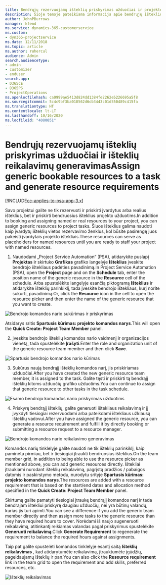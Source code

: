 ```yaml
---
title: Bendrųjų rezervuojamų išteklių priskyrimas užduočiai ir projekto komandai
description: Šioje temoje pateikiama informacija apie bendrųjų išteklių rezervavimą užduotims ir projekto komandoms.
author: JohnPBurrows
manager: kfend
ms.service: dynamics-365-customerservice
ms.custom:
- dyn365-projectservice
ms.date: 12/11/2018
ms.topic: article
ms.author: ruhercul
audience: Admin
search.audienceType:
- admin
- customizer
- enduser
search.app:
- D365CE
- D365PS
- ProjectOperations
ms.openlocfilehash: ca0999ae5413d824dd1384fe2262e5226695a5f8
ms.sourcegitcommit: 5c4c9bf3ba018562d6cb3443c01d550489c415fa
ms.translationtype: HT
ms.contentlocale: lt-LT
ms.lasthandoff: 10/16/2020
ms.locfileid: "4080851"
---
```

# <a name="assign-generic-bookable-resources-to-a-task-and-generate-resource-requirements"></a><span data-ttu-id="4bf0c-103">Bendrųjų rezervuojamų išteklių priskyrimas užduočiai ir išteklių reikalavimų generavimas</span><span class="sxs-lookup"><span data-stu-id="4bf0c-103">Assign generic bookable resources to a task and generate resource requirements</span></span> 

[!INCLUDE[cc-applies-to-psa-app-3.x](../includes/cc-applies-to-psa-app-3x.md)]

<span data-ttu-id="4bf0c-104">Savo projektui galite ne tik rezervuoti ir priskirti įvardytus arba realius išteklius, bet ir priskirti bendruosius išteklius projekto užduotims.</span><span class="sxs-lookup"><span data-stu-id="4bf0c-104">In addition to booking and assigning named or real resources to your project, you can assign generic resources to project tasks.</span></span> <span data-ttu-id="4bf0c-105">Šiuos išteklius galima naudoti kaip įvardytų išteklių vietos rezervavimo ženklus, kol būsite pasirengę juos pakeisti įvardytais projekto ištekliais.</span><span class="sxs-lookup"><span data-stu-id="4bf0c-105">These resources can serve as placeholders for named resources until you are ready to staff your project with named resources.</span></span> 

1. <span data-ttu-id="4bf0c-106">Naudodami „Project Service Automation“ (PSA), atidarykite puslapį **Projektas** ir skirtuko **Grafikas** grafiko langelyje **Išteklius** įveskite bendrojo ištekliaus padėties pavadinimą.</span><span class="sxs-lookup"><span data-stu-id="4bf0c-106">In Project Service Automation (PSA), open the **Project** page and on the **Schedule** tab, enter the position name of the generic resource in the **Resource** cell of the schedule.</span></span> <span data-ttu-id="4bf0c-107">Arba spustelėkite langelyje esančią piktogramą **Išteklius** ir atidarykite išteklių parinkiklį, tada įveskite bendrojo ištekliaus, kurį norite sukurti, pavadinimą.</span><span class="sxs-lookup"><span data-stu-id="4bf0c-107">Or, click the **Resource** icon in the cell to open the resource picker and then enter the name of the generic resource that you want to create.</span></span>

![Bendrojo komandos nario sukūrimas ir priskyrimas](media/RM-how-to-9.png)

<span data-ttu-id="4bf0c-109">Atsidarys sritis **Spartusis kūrimas: projekto komandos narys**.</span><span class="sxs-lookup"><span data-stu-id="4bf0c-109">This will open the **Quick Create: Project Team Member** panel.</span></span> 

2. <span data-ttu-id="4bf0c-110">Įveskite bendrojo išteklių komandos nario vaidmenį ir organizacijos vienetą, tada spustelėkite **Įrašyti**.</span><span class="sxs-lookup"><span data-stu-id="4bf0c-110">Enter the role and organization unit of the generic resource team member and then click **Save**.</span></span>

![Spartusis bendrojo komandos nario kūrimas](media/RM-how-to-10.png)

3. <span data-ttu-id="4bf0c-112">Sukūrus naują bendrąjį išteklių komandos narį, jis priskiriamas užduočiai.</span><span class="sxs-lookup"><span data-stu-id="4bf0c-112">After you have created the new generic resource team member, it is assigned to the task.</span></span> <span data-ttu-id="4bf0c-113">Galite tęsti ir priskirti tą bendrąjį išteklių kitoms užduočių grafiko užduotims.</span><span class="sxs-lookup"><span data-stu-id="4bf0c-113">You can continue to assign that generic resource to other tasks in the task schedule.</span></span>

![Esamo bendrojo komandos nario priskyrimas užduotims](media/RM-how-to-11.png)

4. <span data-ttu-id="4bf0c-115">Priskyrę bendrąjį išteklių, galite generuoti ištekliaus reikalavimą ir jį įvykdyti tiesiogiai rezervuodami arba pateikdami ištekliaus užklausą išteklių vadovui.</span><span class="sxs-lookup"><span data-stu-id="4bf0c-115">After you have assigned the generic resource, you can generate a resource requirement and fulfill it by directly booking or submitting a resource request to a resource manager.</span></span>

![Bendrojo komandos nario reikalavimo generavimas](media/RM-how-to-12.png)

<span data-ttu-id="4bf0c-117">Komandos narių tinklelyje galite naudoti ne tik išteklių parinkiklį, kaip paminėta pirmiau, bet ir tiesiogiai įtraukti bendruosius išteklius.</span><span class="sxs-lookup"><span data-stu-id="4bf0c-117">On the team member grid, in addition to being able to use the resource picker as mentioned above, you can add generic resources directly.</span></span> <span data-ttu-id="4bf0c-118">Ištekliai įtraukiami nurodant išteklių reikalavimą, pagrįstą pradžios / pabaigos datomis ir paskirstymo metodu, nurodytu srityje **Spartusis kūrimas: projekto komandos narys**.</span><span class="sxs-lookup"><span data-stu-id="4bf0c-118">The resources are added with a resource requirement that is based on the start/end dates and allocation method specified in the **Quick Create: Project Team Member** panel.</span></span>

<span data-ttu-id="4bf0c-119">Skirtumą galite pamatyti tiesiogiai įtraukę bendrąjį komandos narį ir tada bendrajam ištekliui priskyrę daugiau užduočių, nei yra būtinų valandų, kurias jis turi apimti.</span><span class="sxs-lookup"><span data-stu-id="4bf0c-119">You can see a difference if you add the generic team member directly and then assign more tasks to the generic resource than they have required hours to cover.</span></span> <span data-ttu-id="4bf0c-120">Norėdami iš naujo sugeneruoti reikalavimą, atitinkantį reikiamas valandas pagal priskyrimus spustelėkite **Generuoti reikalavimą**.</span><span class="sxs-lookup"><span data-stu-id="4bf0c-120">Click **Generate Requirement** to regenerate the requirement to balance the required hours against assignments.</span></span>

<span data-ttu-id="4bf0c-121">Taip pat galite spustelėti komandos tinklelyje esantį saitą **Išteklių reikalavimas** , kad atidarytumėte reikalavimą, įtrauktumėte įgūdžių, pageidaujamų išteklių ir pan.</span><span class="sxs-lookup"><span data-stu-id="4bf0c-121">You can also click the **Resource requirement** link in the team grid to open the requirement and add skills, preferred resources, etc.</span></span>

![Išteklių reikalavimas](media/RM-how-to-13.png)

